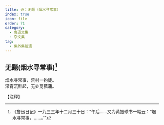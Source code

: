 ```yaml
---
title: 诗：无题（烟水寻常事）
index: true
icon: file
order: 71
category:
  - 鲁迅文集
  - 杂文集
tag:  
  - 集外集拾遗
---
```


## 无题(烟水寻常事)[^①]

烟水寻常事，荒村一钓徒。  
深宵沉醉起，无处觅菰蒲。

【注释】

[^①]:《鲁迅日记》一九三三年十二月三十日：“午后……又为黄振球书一幅云：“烟水寻常事，……。’”
